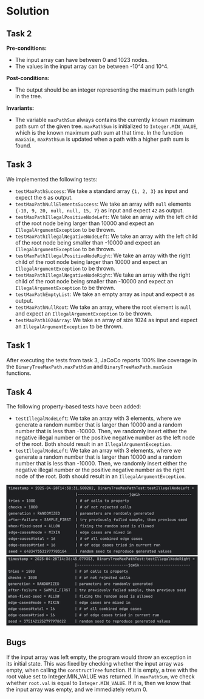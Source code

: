 # Solution

## Task 2

<b>Pre-conditions: </b><br>
- The input array can have between 0 and 1023 nodes.
- The values in the input array can be between -10^4 and 10^4.

<b>Post-conditions: </b><br>
- The output should be an integer representing the maximum path length in the tree.

<b>Invariants: </b><br>
- The variable `maxPathSum` always contains the currently known maximum path sum of the given tree. `maxPathSum` is 
  initialized to `Integer.MIN_VALUE`, which is the known maximum path sum at that time. In the function `maxGain`, 
  `maxPathSum` is updated when a path with a higher path sum is found.

## Task 3

We implemented the following tests:

- `testMaxPathSuccess`: We take a standard array `{1, 2, 3}` as input and expect 
  the `6` as output.
- `testMaxPathNullElementsSuccess`: We take an array with `null` elements `{-10, 9, 20, null, null, 15, 7}` as input 
  and expect `42` as output.
- `testMaxPathIllegalPositiveNodeLeft`: We take an array with the left child of the root node being larger than 
  10000 and expect an `IllegalArgumentException` to be thrown.
- `testMaxPathIllegalNegativeNodeLeft`: We take an array with the left child of the root node being smaller than
  -10000 and expect an `IllegalArgumentException` to be thrown.
- `testMaxPathIllegalPositiveNodeRight`: We take an array with the right child of the root node being larger than
  10000 and expect an `IllegalArgumentException` to be thrown.
- `testMaxPathIllegalNegativeNodeRight`: We take an array with the right child of the root node being smaller than
  -10000 and expect an `IllegalArgumentException` to be thrown.
- `testMaxPathEmptyList`: We take an empty array as input and expect `0` as output.
- `testMaxPathNullRoot`: We take an array, where the root element is `null` and expect an `IllegalArgumentException` 
  to be thrown.
- `testMaxPath1024Array`: We take an array of size 1024 as input and expect an `IllegalArgumentException` to be thrown.

## Task 1

After executing the tests from task 3, JaCoCo reports 100% line coverage in the `BinaryTreeMaxPath.maxPathSum` and 
`BinaryTreeMaxPath.maxGain` functions.

## Task 4

The following property-based tests have been added:
- `testIllegalNodeLeft`: We take an array with 3 elements, where we generate a random number that is larger than 
  10000 and a random number that is less than -10000. Then, we randomly insert either the negative illegal number or 
  the positive negative number as the left node of the root. Both should result in an `IllegalArgumentException`.
- `testIllegalNodeLeft`: We take an array with 3 elements, where we generate a random number that is larger than
  10000 and a random number that is less than -10000. Then, we randomly insert either the negative illegal number or
  the positive negative number as the right node of the root. Both should result in an `IllegalArgumentException`.

![Screenshot 1](./src/test/resources/img.png)
![Screenshot 2](./src/test/resources/img_1.png)

## Bugs

If the input array was left empty, the program would throw an exception in its initial state. This was fixed by 
checking whether the input array was empty, when calling the `constructTree` function. If it is empty, a tree with 
the root value set to Integer.MIN_VALUE was returned. In `maxPathSum`, we check whether `root.val` is equal to 
`Integer.MIN_VALUE`. If it is, then we know that the input array was empty, and we immediately return 0.